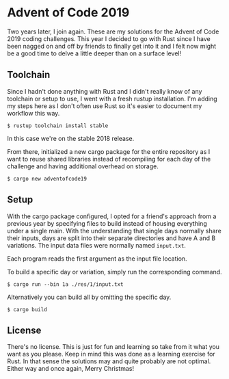 
# Advent of Code 2019 #

Two years later, I join again. These are my solutions for the Advent of Code
2019 coding challenges. This year I decided to go with Rust since I have been
nagged on and off by friends to finally get into it and I felt now might be a
good time to delve a little deeper than on a surface level!

## Toolchain ##

Since I hadn't done anything with Rust and I didn't really know of any toolchain
or setup to use, I went with a fresh rustup installation. I'm adding my steps
here as I don't often use Rust so it's easier to document my workflow this way.

    $ rustup toolchain install stable

In this case we're on the stable 2018 release.

From there, initialized a new cargo package for the entire repository as I want
to reuse shared libraries instead of recompiling for each day of the challenge
and having additional overhead on storage.

    $ cargo new adventofcode19

## Setup ##

With the cargo package configured, I opted for a friend's approach from a
previous year by specifying files to build instead of housing everything under a
single main. With the understanding that single days normally share their
inputs, days are split into their separate directories and have A and B
variations. The input data files were normally named `input.txt`.

Each program reads the first argument as the input file location.

To build a specific day or variation, simply run the corresponding command.

    $ cargo run --bin 1a ./res/1/input.txt

Alternatively you can build all by omitting the specific day.

    $ cargo build

## License ##

There's no license. This is just for fun and learning so take from it what you
want as you please. Keep in mind this was done as a learning exercise for Rust.
In that sense the solutions may and quite probably are not optimal. Either way
and once again, Merry Christmas!
